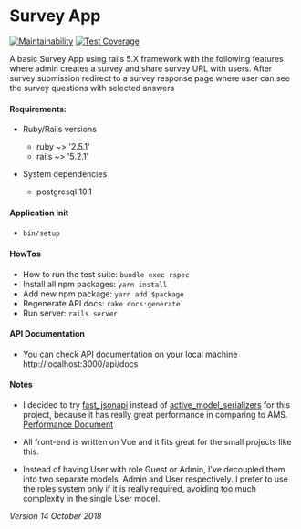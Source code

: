# Survey App
[![Maintainability](https://api.codeclimate.com/v1/badges/bcf83cea410462f094b9/maintainability)](https://codeclimate.com/github/AlexTatarnikov/survey_app/maintainability)
[![Test Coverage](https://api.codeclimate.com/v1/badges/bcf83cea410462f094b9/test_coverage)](https://codeclimate.com/github/AlexTatarnikov/survey_app/test_coverage)

A basic Survey App using rails 5.X framework with the following features where admin
creates a survey and share survey URL with users. After survey submission redirect to a survey
response page where user can see the survey questions with selected answers

#### Requirements:

* Ruby/Rails versions
    * ruby ~> '2.5.1'
    * rails ~> '5.2.1'

* System dependencies
    * postgresql 10.1

#### Application init

* `bin/setup`

#### HowTos

* How to run the test suite: `bundle exec rspec`
* Install all npm packages: `yarn install`
* Add new npm package: `yarn add $package`
* Regenerate API docs: `rake docs:generate`
* Run server: `rails server`

#### API Documentation

* You can check API documentation on your local machine http://localhost:3000/api/docs

#### Notes

* I decided to try [fast_jsonapi](https://github.com/Netflix/fast_jsonapi) instead of [active_model_serializers](https://github.com/rails-api/active_model_serializers) for this project,
  because it has really great performance in comparing to AMS. [Performance Document](https://github.com/Netflix/fast_jsonapi/blob/master/performance_methodology.md)

* All front-end is written on Vue and it fits great for the small projects like this.

* Instead of having User with role Guest or Admin, I've decoupled them into two separate models, Admin and User respectively. 
I prefer to use the roles system only if it is really required, avoiding too much complexity in the single User model.

*Version 14 October 2018*
